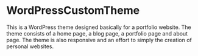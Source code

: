 # WordPressCustomTheme

This is a WordPress theme designed basically for a portfolio website. The theme consists of a home page, a blog page, a portfolio page and about page. The theme is also responsive and an effort to simply the creation of personal websites.
